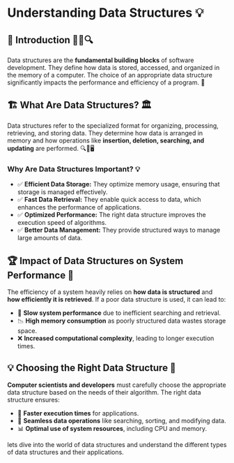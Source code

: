 #  **Understanding Data Structures** 💡

## 📖 Introduction 📘✨🔍

Data structures are the **fundamental building blocks** of software development. They define how data is stored, accessed, and organized in the memory of a computer. The choice of an appropriate data structure significantly impacts the performance and efficiency of a program. 🚀

## 🏗️ What Are Data Structures? 🏛️

Data structures refer to the specialized format for organizing, processing, retrieving, and storing data. They determine how data is arranged in memory and how operations like **insertion, deletion, searching, and updating** are performed. 🔍📂🖥️

### Why Are Data Structures Important? 💡

- ✅ **Efficient Data Storage:** They optimize memory usage, ensuring that storage is managed effectively.
- ✅ **Fast Data Retrieval:** They enable quick access to data, which enhances the performance of applications.
- ✅ **Optimized Performance:** The right data structure improves the execution speed of algorithms.
- ✅ **Better Data Management:** They provide structured ways to manage large amounts of data.

## 🏆 Impact of Data Structures on System Performance 🔄

The efficiency of a system heavily relies on **how data is structured** and **how efficiently it is retrieved**. If a poor data structure is used, it can lead to:

- 🐢 **Slow system performance** due to inefficient searching and retrieval.
- 📉 **High memory consumption** as poorly structured data wastes storage space.
- ❌ **Increased computational complexity**, leading to longer execution times.

## 💡 Choosing the Right Data Structure 🎯

**Computer scientists and developers** must carefully choose the appropriate data structure based on the needs of their algorithm. The right data structure ensures:

- 🚀 **Faster execution times** for applications.
- 🔄 **Seamless data operations** like searching, sorting, and modifying data.
- 📊 **Optimal use of system resources**, including CPU and memory.

lets dive into the world of data structures and understand the different types of data structures and their applications.
